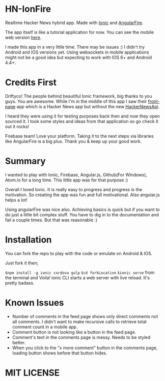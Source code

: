 HN-IonFire
==========

Realtime Hacker News hybrid app. Made with [Ionic](http://www.ionicframework.com) and [AngularFire](https://www.firebase.com/docs/web/libraries/angular/index.html).

The app itself is like a tutorial application for now. You can see the mobile web version [here](http://xelom.github.io).

I made this app in a very little time. There may be issues :)
I didn't try Android and IOS versions yet. Using websockets in mobile applications might not be a good idea but expecting to work with IOS 6+ and Android 4.4+.

Credits First
=============

Driftyco! The people behind beautiful Ionic framework, big thanks to you guys. You are awesome. While I'm in the middle of this app I saw their [front-page](https://github.com/driftyco/front-page) app which is a Hacker News app but without the new [HackerNewsApi](https://github.com/HackerNews/API).

I heard they were using it for testing purposes back then and now they open sourced it. I took some styles and ideas from that application so go check it out it rocks!

Firebase team! Love your platform. Taking it to the next steps via libraries like AngularFire is a big plus. Thank you & keep up your good work.

Summary
=======

I wanted to play with Ionic, Firebase, Angular.js, Github(For Windows), Atom.io for a long time. This little app was for that purpose :)

Overall I loved Ionic. It is really easy to progress and progress is the motivation. So creating the app was fun and full motivational. Also angular.js helps a lot!

Using angularFire was nice also. Achieving basics is quick but if you want to do just a little bit complex stuff. You have to dig in to the documentation and fail a couple times. But that was reasonable :) 

Installation
============

You can fork the repo to play with the code or emulate on Android & IOS. 

Just fork it then;

`$npm install -g ionic cordova gulp`
`$cd forkLocation`
`$ionic serve` from the terminal and Voila! ionic CLI starts a web server with live reload. It's pretty badass.

Known Issues
============

- Number of comments in the feed page shows only direct comments not all comments. I didn't want to make recursive calls to retrieve total comment count in a mobile app.
- Comment button is not looking like a button in the feed page.
- Comment's text in the comments page is messy. Needs to be styled better.
- When you click to the "x more comment" button in the comments page, loading button shows before that button hides.

MIT LICENSE
===========
